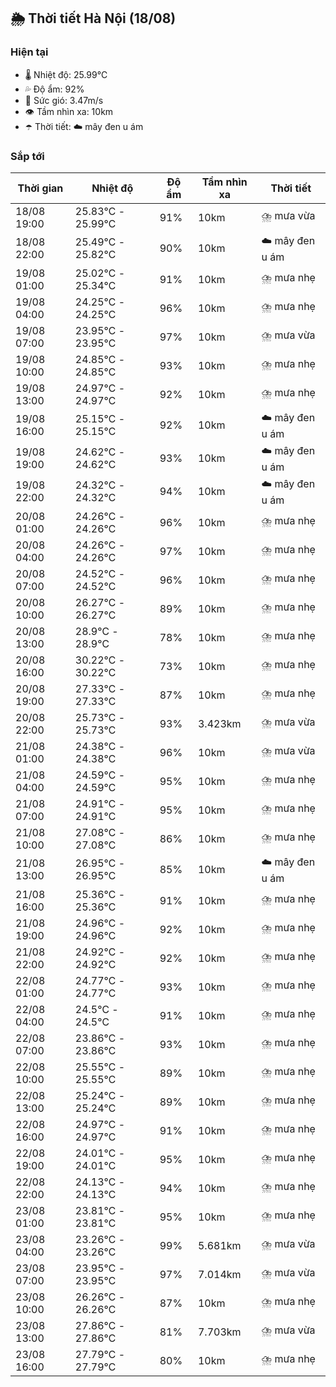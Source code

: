 ## 🌦️ Thời tiết Hà Nội (18/08)

### Hiện tại

- 🌡️ Nhiệt độ: 25.99℃
- 💦 Độ ẩm: 92%
- 💨 Sức gió: 3.47m/s
- 👁️ Tầm nhìn xa: 10km
- ☂️ Thời tiết: ☁️ mây đen u ám

### Sắp tới

| Thời gian | Nhiệt độ | Độ ẩm | Tầm nhìn xa | Thời tiết |
| --- | --- | --- | --- | --- |
| 18/08 19:00 | 25.83℃ - 25.99℃ | 91% | 10km | ⛈️ mưa vừa |
| 18/08 22:00 | 25.49℃ - 25.82℃ | 90% | 10km | ☁️ mây đen u ám |
| 19/08 01:00 | 25.02℃ - 25.34℃ | 91% | 10km | ⛈️ mưa nhẹ |
| 19/08 04:00 | 24.25℃ - 24.25℃ | 96% | 10km | ⛈️ mưa nhẹ |
| 19/08 07:00 | 23.95℃ - 23.95℃ | 97% | 10km | ⛈️ mưa vừa |
| 19/08 10:00 | 24.85℃ - 24.85℃ | 93% | 10km | ⛈️ mưa nhẹ |
| 19/08 13:00 | 24.97℃ - 24.97℃ | 92% | 10km | ⛈️ mưa nhẹ |
| 19/08 16:00 | 25.15℃ - 25.15℃ | 92% | 10km | ☁️ mây đen u ám |
| 19/08 19:00 | 24.62℃ - 24.62℃ | 93% | 10km | ☁️ mây đen u ám |
| 19/08 22:00 | 24.32℃ - 24.32℃ | 94% | 10km | ☁️ mây đen u ám |
| 20/08 01:00 | 24.26℃ - 24.26℃ | 96% | 10km | ⛈️ mưa nhẹ |
| 20/08 04:00 | 24.26℃ - 24.26℃ | 97% | 10km | ⛈️ mưa nhẹ |
| 20/08 07:00 | 24.52℃ - 24.52℃ | 96% | 10km | ⛈️ mưa nhẹ |
| 20/08 10:00 | 26.27℃ - 26.27℃ | 89% | 10km | ⛈️ mưa nhẹ |
| 20/08 13:00 | 28.9℃ - 28.9℃ | 78% | 10km | ⛈️ mưa nhẹ |
| 20/08 16:00 | 30.22℃ - 30.22℃ | 73% | 10km | ⛈️ mưa nhẹ |
| 20/08 19:00 | 27.33℃ - 27.33℃ | 87% | 10km | ⛈️ mưa nhẹ |
| 20/08 22:00 | 25.73℃ - 25.73℃ | 93% | 3.423km | ⛈️ mưa vừa |
| 21/08 01:00 | 24.38℃ - 24.38℃ | 96% | 10km | ⛈️ mưa vừa |
| 21/08 04:00 | 24.59℃ - 24.59℃ | 95% | 10km | ⛈️ mưa nhẹ |
| 21/08 07:00 | 24.91℃ - 24.91℃ | 95% | 10km | ⛈️ mưa nhẹ |
| 21/08 10:00 | 27.08℃ - 27.08℃ | 86% | 10km | ⛈️ mưa nhẹ |
| 21/08 13:00 | 26.95℃ - 26.95℃ | 85% | 10km | ☁️ mây đen u ám |
| 21/08 16:00 | 25.36℃ - 25.36℃ | 91% | 10km | ⛈️ mưa nhẹ |
| 21/08 19:00 | 24.96℃ - 24.96℃ | 92% | 10km | ⛈️ mưa nhẹ |
| 21/08 22:00 | 24.92℃ - 24.92℃ | 92% | 10km | ⛈️ mưa nhẹ |
| 22/08 01:00 | 24.77℃ - 24.77℃ | 93% | 10km | ⛈️ mưa nhẹ |
| 22/08 04:00 | 24.5℃ - 24.5℃ | 91% | 10km | ⛈️ mưa nhẹ |
| 22/08 07:00 | 23.86℃ - 23.86℃ | 93% | 10km | ⛈️ mưa nhẹ |
| 22/08 10:00 | 25.55℃ - 25.55℃ | 89% | 10km | ⛈️ mưa nhẹ |
| 22/08 13:00 | 25.24℃ - 25.24℃ | 89% | 10km | ⛈️ mưa nhẹ |
| 22/08 16:00 | 24.97℃ - 24.97℃ | 91% | 10km | ⛈️ mưa nhẹ |
| 22/08 19:00 | 24.01℃ - 24.01℃ | 95% | 10km | ⛈️ mưa nhẹ |
| 22/08 22:00 | 24.13℃ - 24.13℃ | 94% | 10km | ⛈️ mưa nhẹ |
| 23/08 01:00 | 23.81℃ - 23.81℃ | 95% | 10km | ⛈️ mưa nhẹ |
| 23/08 04:00 | 23.26℃ - 23.26℃ | 99% | 5.681km | ⛈️ mưa vừa |
| 23/08 07:00 | 23.95℃ - 23.95℃ | 97% | 7.014km | ⛈️ mưa vừa |
| 23/08 10:00 | 26.26℃ - 26.26℃ | 87% | 10km | ⛈️ mưa nhẹ |
| 23/08 13:00 | 27.86℃ - 27.86℃ | 81% | 7.703km | ⛈️ mưa vừa |
| 23/08 16:00 | 27.79℃ - 27.79℃ | 80% | 10km | ⛈️ mưa nhẹ |
